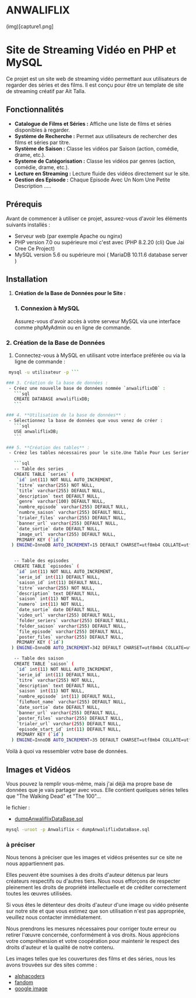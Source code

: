 # ANWALIFLIX
(img)[capture1.png]
# Site de Streaming Vidéo en PHP et MySQL

Ce projet est un site web de streaming vidéo permettant aux utilisateurs de regarder des séries et des films. 
Il est conçu pour être un template de site de streaming créatif par Ait Talla.

## Fonctionnalités

- **Catalogue de Films et Séries :** Affiche une liste de films et séries disponibles à regarder.
- **Système de Recherche :** Permet aux utilisateurs de rechercher des films et séries par titre.
- **Système de Saison :** Classe les vidéos par Saison (action, comédie, drame, etc.).
- **Systeme de Catégorisation :** Classe les vidéos par genres (action, comédie, drame, etc.).
- **Lecture en Streaming :** Lecture fluide des vidéos directement sur le site.
- **Gestion des Episode :** Chaque Episode Avec Un Nom Une Petite Description .....

## Prérequis

Avant de commencer à utiliser ce projet, assurez-vous d'avoir les éléments suivants installés :

- Serveur web (par exemple Apache ou nginx)
- PHP version 7.0 ou supérieure moi c'est avec (PHP 8.2.20 (cli) Que Jai Cree Ce Project) 
- MySQL version 5.6 ou supérieure moi ( MariaDB 10.11.6 database server )

## Installation

1. **Création de la Base de Données pour le Site :**
   ### 1. Connexion à MySQL
   Assurez-vous d'avoir accès à votre serveur MySQL via une interface comme phpMyAdmin ou en ligne de commande.
   
  ### 2. Création de la Base de Données
  1. Connectez-vous à MySQL en utilisant votre interface préférée ou via la ligne de commande :
  ``` bash
   mysql -u utilisateur -p ```

  ### 3. Création de la base de données :
   - Créez une nouvelle base de données nommée `anwaliflixDB` :
     ```sql
     CREATE DATABASE anwaliflixDB;
     ```

 ### 4. **Utilisation de la base de données** :
   - Sélectionnez la base de données que vous venez de créer :
     ```sql
     USE anwaliflixDB;
     ```

 ### 5. **Création des tables** :
   - Créez les tables nécessaires pour le site.Une Table Pour Les Serier 'series' et une autre pour les saisons des series 'saison' et une autre pour les episodes 'episodes' :

     ```sql
     -- Table des series
     CREATE TABLE `series` (
      `id` int(11) NOT NULL AUTO_INCREMENT,
      `titre` varchar(255) NOT NULL,
      `title` varchar(255) DEFAULT NULL,
      `description` text DEFAULT NULL,
      `genre` varchar(100) DEFAULT NULL,
      `numbre_episode` varchar(255) DEFAULT NULL,
      `numbre_saison` varchar(255) DEFAULT NULL,
      `trialer_files` varchar(255) DEFAULT NULL,
      `banner_url` varchar(255) DEFAULT NULL,
      `date_sortie` date DEFAULT NULL,
      `image_url` varchar(255) DEFAULT NULL,
      PRIMARY KEY (`id`)
    ) ENGINE=InnoDB AUTO_INCREMENT=15 DEFAULT CHARSET=utf8mb4 COLLATE=utf8mb4_general_ci;


     -- Table des episodes
     CREATE TABLE `episodes` (
      `id` int(11) NOT NULL AUTO_INCREMENT,
      `serie_id` int(11) DEFAULT NULL,
      `saison_id` int(11) DEFAULT NULL,
      `titre` varchar(255) NOT NULL,
      `description` text DEFAULT NULL,
      `saison` int(11) NOT NULL,
      `numero` int(11) NOT NULL,
      `date_sortie` date DEFAULT NULL,
      `video_url` varchar(255) DEFAULT NULL,
      `folder_seriers` varchar(255) DEFAULT NULL,
      `folder_saison` varchar(255) DEFAULT NULL,
      `file_episode` varchar(255) DEFAULT NULL,
      `poster_files` varchar(255) DEFAULT NULL,
      PRIMARY KEY (`id`)
    ) ENGINE=InnoDB AUTO_INCREMENT=342 DEFAULT CHARSET=utf8mb4 COLLATE=utf8mb4_general_ci;

     -- Table des saison
     CREATE TABLE `saison` (
      `id` int(11) NOT NULL AUTO_INCREMENT,
      `serie_id` int(11) DEFAULT NULL,
      `titre` varchar(255) NOT NULL,
      `description` text DEFAULT NULL,
      `saison` int(11) NOT NULL,
      `numbre_episode` int(11) DEFAULT NULL,
      `fileRoot_name` varchar(255) DEFAULT NULL,
      `date_sortie` date DEFAULT NULL,
      `banner_url` varchar(255) DEFAULT NULL,
      `poster_files` varchar(255) DEFAULT NULL,
      `trialer_url` varchar(255) DEFAULT NULL,
      `episode_start_id` int(11) DEFAULT NULL,
      PRIMARY KEY (`id`)
    ) ENGINE=InnoDB AUTO_INCREMENT=35 DEFAULT CHARSET=utf8mb4 COLLATE=utf8mb4_general_ci;
```

Voilà à quoi va ressembler votre base de données.

## Images et Vidéos
Vous pouvez la remplir vous-même, mais j'ai déjà ma propre base de données que je vais partager avec vous. 
Elle contient quelques séries telles que "The Walking Dead" et "The 100"...

le fichier :
- [dumpAnwaliflixDataBase.sql](dumpAnwaliflixDataBase.sql)
```bash
mysql -uroot -p Anwaliflix < dumpAnwaliflixDataBase.sql
```
### à préciser
Nous tenons à préciser que les images et vidéos présentes sur ce site ne nous appartiennent pas.

Elles peuvent être soumises à des droits d'auteur détenus par leurs créateurs respectifs ou d'autres tiers.
Nous nous efforçons de respecter pleinement les droits de propriété intellectuelle et de créditer correctement toutes les œuvres utilisées.

Si vous êtes le détenteur des droits d'auteur d'une image ou vidéo présente sur notre site et que vous estimez que son utilisation n'est pas appropriée, 
veuillez nous contacter immédiatement.

Nous prendrons les mesures nécessaires pour corriger toute erreur ou retirer l'œuvre concernée, conformément à vos droits.
Nous apprécions votre compréhension et votre coopération pour maintenir le respect des droits d'auteur et la qualité de notre contenu.

Les images telles que les couvertures des films et des séries, nous les avons trouvées sur des sites comme :
- [alphacoders](alphacoders.com/)
- [fandom](https://fandom.com/) 
- [google image](https://google.com)
